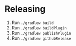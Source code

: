 # Releasing

1. Run `./gradlew build`
2. Run `./gradlew buildPlugin`
3. Run `./gradlew publishPlugin`
4. Run `./gradlew githubRelease`